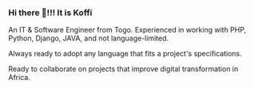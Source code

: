 ### Hi there 👋!!! It is Koffi

An IT & Software Engineer from Togo. Experienced in working with PHP, Python, Django, JAVA, and not language-limited. 

Always ready to adopt any language that fits a project's specifications.

Ready to collaborate on projects that improve digital transformation in Africa.



<!--
**koffisani/koffisani** is a ✨ _special_ ✨ repository because its `README.md` (this file) appears on your GitHub profile.

Here are some ideas to get you started:

- 🔭 I’m currently working on ...
- 🌱 I’m currently learning ...
- 👯 I’m looking to collaborate on ...
- 🤔 I’m looking for help with ...
- 💬 Ask me about ...
- 📫 How to reach me: ...
- 😄 Pronouns: ...
- ⚡ Fun fact: ...
-->
